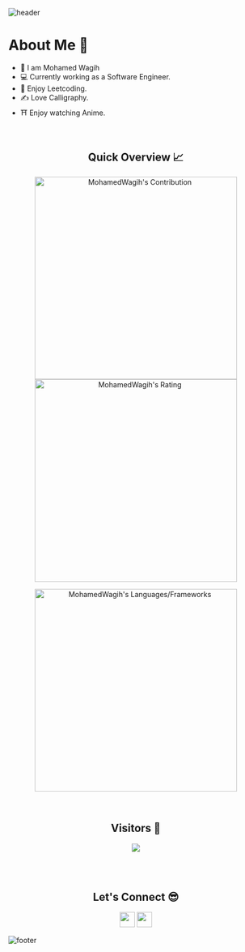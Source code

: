 ![header](https://capsule-render.vercel.app/api?type=waving&color=gradient&height=280&section=header&text=Hi%20there%20%F0%9F%91%8B&fontSize=90)

<!--
**MohamedWagih/MohamedWagih** is a ✨ _special_ ✨ repository because its `README.md` (this file) appears on your GitHub profile.

Here are some ideas to get you started:

- 🔭 I’m currently working on
- 🌱 I’m currently learning ...
- 👯 I’m looking to collaborate on ...
- 🤔 I’m looking for help with ...
- 💬 Ask me about ...
- 📫 How to reach me: ...
- 😄 Pronouns: ...
- ⚡ Fun fact: ...
-->
<h1>About Me 📌</h1>

- 👋 I am Mohamed Wagih
- 💻 Currently working as a Software Engineer.
- 🌱 Enjoy Leetcoding.
- ✍ Love Calligraphy.
- ⛩️ Enjoy watching Anime.
<!--
- 💁‍♂️ I also worked as .Net Fullstack developer
- ⚡ Fun fact: Sometimes I LOVE to code 24/7
-->
<br />

<h2 align="center">Quick Overview 📈</h2>
  
  <p align = "center">
 
</p>

<p align = "center">
  <img src = "https://github-readme-stats.vercel.app/api?username=MohamedWagih&count_private=true&theme=dracula&hide_border=true" alt = "MohamedWagih's Contribution" width = 400 >
  <img src = "https://github-readme-streak-stats.herokuapp.com?user=MohamedWagih&count_private=true&theme=dracula&hide_border=true" alt = "MohamedWagih's Rating" width = 400 >

</p>

<p align = "center">

 <img src = "https://github-readme-stats.vercel.app/api/top-langs?username=MohamedWagih&show_icons=true&count_private=true&locale=en&layout=compact&langs_count=10&hide_border=true&bg_color=282A36&title_color=DD6387&text_color=fff&icon_color=fff" alt = "MohamedWagih's Languages/Frameworks" width = 400 />
</p>

<br />
<h2 align="center">Visitors 👀</h2>
<div align="center" >
  <img src="https://profile-counter.glitch.me/MohamedWagih/count.svg"></img>
</div>

<br /><br />

<h2 align="center">Let's Connect 😎</h2>
<p align="center">
  <a href = "mailto:mohamed0wagih@gmail.com"><img src = "https://img.shields.io/badge/Gmail-D14836?style=for-the-badge&logo=gmail&logoColor=white" height = 30></a>
  <a href = "https://www.linkedin.com/in/mohamed-wagih1996"><img src = "https://img.shields.io/badge/LinkedIn-0077B5?style=for-the-badge&logo=linkedin&logoColor=white"     height = 30></a>
 
</p>

![footer](https://capsule-render.vercel.app/api?type=waving&color=gradient&height=150&section=footer)
